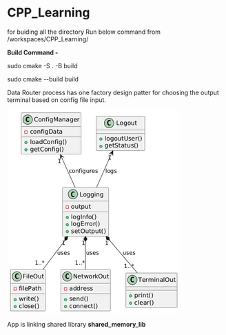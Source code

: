 # CPP_Learning

for buiding all the directory Run below command from /workspaces/CPP_Learning/

**Build Command -**

sudo cmake -S . -B build

sudo cmake --build build

Data Router process has one factory design patter for choosing the output terminal based on config file input.


![alt text](image.png)





App is linking shared library **shared_memory_lib**
